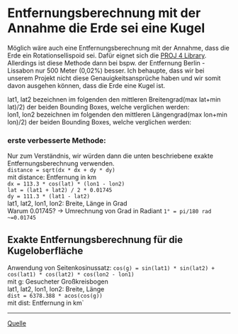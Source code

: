# Entfernungsberechnung mit der Annahme die Erde sei eine Kugel
Möglich wäre auch eine Entfernungsberechnung mit der Annahme, dass die Erde ein Rotationsellispoid sei. Dafür eignet sich die [PROJ 4 Library](https://proj4.org/).
Allerdings ist diese Methode dann bei bspw. der Entfernung Berlin - Lissabon nur 500 Meter (0,02%) besser. Ich behaupte, dass wir bei unserem 
Projekt nicht diese Genauigkeitsansprüche haben und wir somit davon ausgehen können, dass die Erde eine Kugel ist.

lat1, lat2 bezeichnen im folgenden den mittleren Breitengrad(max lat+min lat)/2) der beiden Bounding Boxes, welche verglichen werden:  
lon1, lon2 bezeichnen im folgenden den mittleren Längengrad(max lon+min lon)/2) der beiden Bounding Boxes, welche verglichen werden:


### erste verbesserte Methode:
Nur zum Verständnis, wir würden dann die unten beschriebene exakte Entfernungsberechnung verwenden.  
  `distance = sqrt(dx * dx + dy * dy)`  
  mit distance: Entfernung in km  
  `dx = 113.3 * cos(lat) * (lon1 - lon2)`  
  `lat = (lat1 + lat2) / 2 * 0.01745`  
  `dy = 111.3 * (lat1 - lat2)`  
  lat1, lat2, lon1, lon2: Breite, Länge in Grad  
Warum 0.01745?
-> Umrechnung von Grad in Radiant `1° = pi/180 rad ~=0.01745`



## Exakte Entfernungsberechnung für die Kugeloberfläche
Anwendung von Seitenkosinussatz:
  `cos(g) = sin(lat1) * sin(lat2) + cos(lat1) * cos(lat2) * cos(lon2 - lon1)`  
  mit g: Gesucheter Großkreisbogen  
  lat1, lat2, lon1, lon2: Breite, Länge  
  `dist = 6378.388 * acos(cos(g))`  
  mit dist: Entfernung in km`
***
[Quelle](https://www.kompf.de/gps/distcalc.html)
